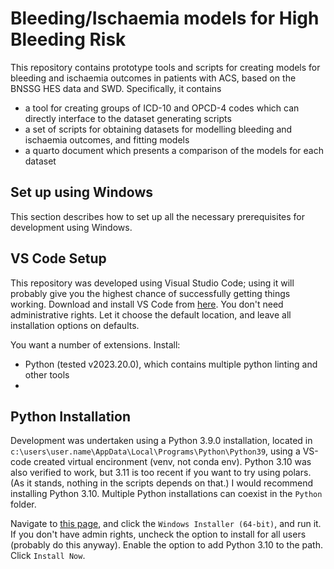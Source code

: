 # Bleeding/Ischaemia models for High Bleeding Risk

This repository contains prototype tools and scripts for creating models for bleeding and ischaemia outcomes in patients with ACS, based on the BNSSG HES data and SWD. Specifically, it contains
- a tool for creating groups of ICD-10 and OPCD-4 codes which can directly interface to the dataset generating scripts
- a set of scripts for obtaining datasets for modelling bleeding and ischaemia outcomes, and fitting models
- a quarto document which presents a comparison of the models for each dataset

## Set up using Windows

This section describes how to set up all the necessary prerequisites for development using Windows.

## VS Code Setup

This repository was developed using Visual Studio Code; using it will probably give you the highest chance of successfully getting things working. Download and install VS Code from [here](https://code.visualstudio.com/). You don't need administrative rights. Let it choose the default location, and leave all installation options on defaults.

You want a number of extensions. Install:
- Python (tested v2023.20.0), which contains multiple python linting and other tools
-  

## Python Installation

Development was undertaken using a Python 3.9.0 installation, located in `c:\users\user.name\AppData\Local\Programs\Python\Python39`, using a VS-code created virtual encironment (venv, not conda env). Python 3.10 was also verified to work, but 3.11 is too recent if you want to try using polars. (As it stands, nothing in the scripts depends on that.) I would recommend installing Python 3.10. Multiple Python installations can coexist in the `Python` folder.

Navigate to [this page](https://www.python.org/downloads/release/python-3100/), and click the `Windows Installer (64-bit)`, and run it. If you don't have admin rights, uncheck the option to install for all users (probably do this anyway). Enable the option to add Python 3.10 to the path. Click `Install Now`.
